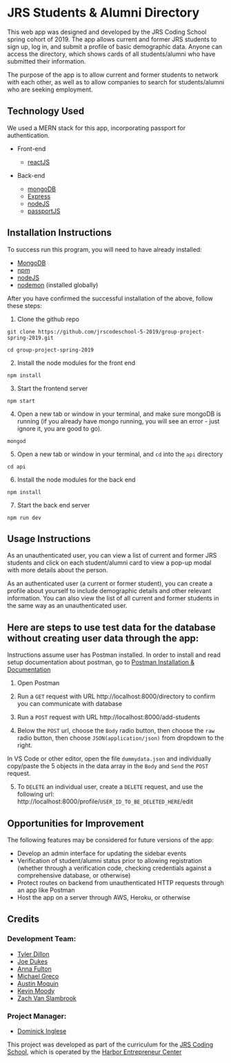 # JRS Students & Alumni Directory

This web app was designed and developed by the JRS Coding School spring cohort of 2019. The app allows current and former JRS students to sign up, log in, and submit a profile of basic demographic data. Anyone can access the directory, which shows cards of all students/alumni who have submitted their information.

The purpose of the app is to allow current and former students to network with each other, as well as to allow companies to search for students/alumni who are seeking employment.

## Technology Used

We used a MERN stack for this app, incorporating passport for authentication.

- Front-end

  - [reactJS](https://reactjs.org)

- Back-end
  - [mongoDB](https://www.mongodb.com)
  - [Express](https://expressjs.com)
  - [nodeJS](https://nodejs.org/en/)
  - [passportJS](https://www.npmjs.com/package/passport)

## Installation Instructions

To success run this program, you will need to have already installed:

- [MongoDB](https://docs.mongodb.com/manual/installation/)
- [npm](https://www.npmjs.com/)
- [nodeJS](https://nodejs.org/en/)
- [nodemon](https://nodemon.io/) (installed globally)

After you have confirmed the successful installation of the above, follow these steps:

1. Clone the github repo

```
git clone https://github.com/jrscodeschool-5-2019/group-project-spring-2019.git
```

```
cd group-project-spring-2019
```

2. Install the node modules for the front end

```
npm install
```

3. Start the frontend server

```
npm start
```

4. Open a new tab or window in your terminal, and make sure mongoDB is running (if you already have mongo running, you will see an error - just ignore it, you are good to go).

```
mongod
```

5. Open a new tab or window in your terminal, and `cd` into the `api` directory

```
cd api
```

6. Install the node modules for the back end

```
npm install
```

7. Start the back end server

```
npm run dev
```

## Usage Instructions

As an unauthenticated user, you can view a list of current and former JRS students and click on each student/alumni card to view a pop-up modal with more details about the person.

As an authenticated user (a current or former student), you can create a profile about yourself to include demographic details and other relevant information. You can also view the list of all current and former students in the same way as an unauthenticated user.

## Here are steps to use test data for the database without creating user data through the app:

Instructions assume user has Postman installed. In order to install and read setup documentation about postman, go to [Postman Installation & Documentation](https://learning.getpostman.com/docs/postman/collections/intro_to_collections/)

1. Open Postman

2. Run a `GET` request with URL http://localhost:8000/directory to confirm you can communicate with database

3. Run a `POST` request with URL http://localhost:8000/add-students

4. Below the `POST` url, choose the `Body` radio button, then choose the `raw` radio button, then choose `JSON(application/json)` from dropdown to the right.

In VS Code or other editor, open the file `dummydata.json` and individually copy/paste the 5 objects in the data array in the `Body` and `Send` the `POST` request.

5. To `DELETE` an individual user, create a `DELETE` request, and use the following url: http://localhost:8000/profile/`USER_ID_TO_BE_DELETED_HERE`/edit

## Opportunities for Improvement

The following features may be considered for future versions of the app:

- Develop an admin interface for updating the sidebar events
- Verification of student/alumni status prior to allowing registration (whether through a verification code, checking credentials against a comprehensive database, or otherwise)
- Protect routes on backend from unauthenticated HTTP requests through an app like Postman
- Host the app on a server through AWS, Heroku, or otherwise

## Credits

### Development Team:

- [Tyler Dillon](https://github.com/tydillon)
- [Joe Dukes](https://github.com/jrdukes)
- [Anna Fulton](https://github.com/AnnaCate)
- [Michael Greco](https://github.com/MichaelGreco7)
- [Austin Moquin](https://github.com/moquinad)
- [Kevin Moody](https://github.com/kevinleemoody)
- [Zach Van Slambrook](https://github.com/VanSlam)

### Project Manager:

- [Dominick Inglese](https://github.com/charleston-code)

This project was developed as part of the curriculum for the [JRS Coding School](http://www.harborec.com/jrs-coding-school/), which is operated by the [Harbor Entrepreneur Center](http://www.harborec.com/)
